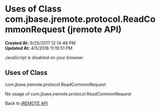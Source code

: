 # Uses of Class com.jbase.jremote.protocol.ReadCommonRequest (jremote API)

**Created At:** 9/25/2017 12:14:48 PM  
**Updated At:** 4/5/2018 11:19:51 PM  

<!--<br>    try {<br>        if (location.href.indexOf('is-external=true') == -1) {<br>            parent.document.title="Uses of Class com.jbase.jremote.protocol.ReadCommonRequest (jremote   API)";<br>        }<br>    }<br>    catch(err) {<br>    }<br>//-->
JavaScript is disabled on your browser.



<!--<br>  allClassesLink = document.getElementById("allclasses\_navbar\_top");<br>  if(window==top) {<br>    allClassesLink.style.display = "block";<br>  }<br>  else {<br>    allClassesLink.style.display = "none";<br>  }<br>  //-->

## Uses of Class
com.jbase.jremote.protocol.ReadCommonRequest

No usage of com.jbase.jremote.protocol.ReadCommonRequest

Back to [jREMOTE API](com_jbase_jremote_package-summary)
